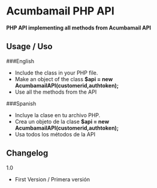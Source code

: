 Acumbamail PHP API
==================

**PHP API implementing all methods from Acumbamail API**

Usage / Uso
--------------

###English
- Include the class in your PHP file.
- Make an object of the class
    **$api = new AcumbamailAPI(customerid,authtoken);**
- Use all the methods from the API

###Spanish
- Incluye la clase en tu archivo PHP.
- Crea un objeto de la clase
    **$api = new AcumbamailAPI(customerid,authtoken);**
- Usa todos los métodos de la API

Changelog
--------------
1.0

* First Version / Primera versión
